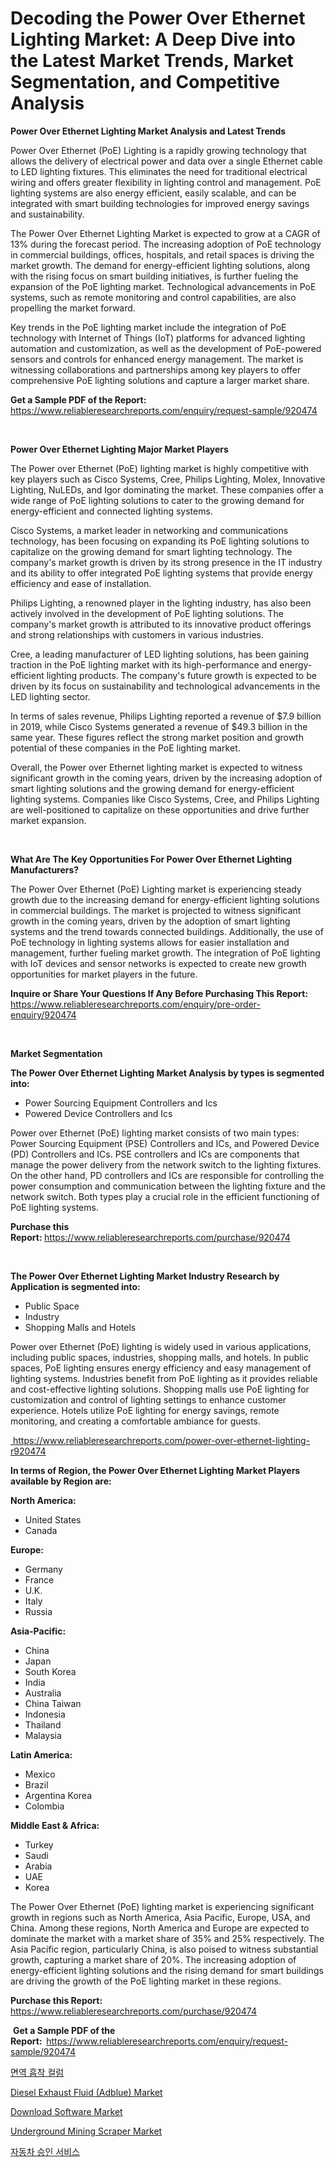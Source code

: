 <p><h1>Decoding the Power Over Ethernet Lighting Market: A Deep Dive into the Latest Market Trends, Market Segmentation, and Competitive Analysis</h1></p><p><strong>Power Over Ethernet Lighting Market Analysis and Latest Trends</strong></p>
<p><p>Power Over Ethernet (PoE) Lighting is a rapidly growing technology that allows the delivery of electrical power and data over a single Ethernet cable to LED lighting fixtures. This eliminates the need for traditional electrical wiring and offers greater flexibility in lighting control and management. PoE lighting systems are also energy efficient, easily scalable, and can be integrated with smart building technologies for improved energy savings and sustainability.</p><p>The Power Over Ethernet Lighting Market is expected to grow at a CAGR of 13% during the forecast period. The increasing adoption of PoE technology in commercial buildings, offices, hospitals, and retail spaces is driving the market growth. The demand for energy-efficient lighting solutions, along with the rising focus on smart building initiatives, is further fueling the expansion of the PoE lighting market. Technological advancements in PoE systems, such as remote monitoring and control capabilities, are also propelling the market forward.</p><p>Key trends in the PoE lighting market include the integration of PoE technology with Internet of Things (IoT) platforms for advanced lighting automation and customization, as well as the development of PoE-powered sensors and controls for enhanced energy management. The market is witnessing collaborations and partnerships among key players to offer comprehensive PoE lighting solutions and capture a larger market share.</p></p>
<p><strong>Get a Sample PDF of the Report:&nbsp;</strong> <a href="https://www.reliableresearchreports.com/enquiry/request-sample/920474">https://www.reliableresearchreports.com/enquiry/request-sample/920474</a></p>
<p>&nbsp;</p>
<p><strong>Power Over Ethernet Lighting Major Market Players</strong></p>
<p><p>The Power over Ethernet (PoE) lighting market is highly competitive with key players such as Cisco Systems, Cree, Philips Lighting, Molex, Innovative Lighting, NuLEDs, and Igor dominating the market. These companies offer a wide range of PoE lighting solutions to cater to the growing demand for energy-efficient and connected lighting systems.</p><p>Cisco Systems, a market leader in networking and communications technology, has been focusing on expanding its PoE lighting solutions to capitalize on the growing demand for smart lighting technology. The company's market growth is driven by its strong presence in the IT industry and its ability to offer integrated PoE lighting systems that provide energy efficiency and ease of installation.</p><p>Philips Lighting, a renowned player in the lighting industry, has also been actively involved in the development of PoE lighting solutions. The company's market growth is attributed to its innovative product offerings and strong relationships with customers in various industries.</p><p>Cree, a leading manufacturer of LED lighting solutions, has been gaining traction in the PoE lighting market with its high-performance and energy-efficient lighting products. The company's future growth is expected to be driven by its focus on sustainability and technological advancements in the LED lighting sector.</p><p>In terms of sales revenue, Philips Lighting reported a revenue of $7.9 billion in 2019, while Cisco Systems generated a revenue of $49.3 billion in the same year. These figures reflect the strong market position and growth potential of these companies in the PoE lighting market.</p><p>Overall, the Power over Ethernet lighting market is expected to witness significant growth in the coming years, driven by the increasing adoption of smart lighting solutions and the growing demand for energy-efficient lighting systems. Companies like Cisco Systems, Cree, and Philips Lighting are well-positioned to capitalize on these opportunities and drive further market expansion.</p></p>
<p>&nbsp;</p>
<p><strong>What Are The Key Opportunities For Power Over Ethernet Lighting Manufacturers?</strong></p>
<p><p>The Power Over Ethernet (PoE) Lighting market is experiencing steady growth due to the increasing demand for energy-efficient lighting solutions in commercial buildings. The market is projected to witness significant growth in the coming years, driven by the adoption of smart lighting systems and the trend towards connected buildings. Additionally, the use of PoE technology in lighting systems allows for easier installation and management, further fueling market growth. The integration of PoE lighting with IoT devices and sensor networks is expected to create new growth opportunities for market players in the future.</p></p>
<p><strong>Inquire or Share Your Questions If Any Before Purchasing This Report:</strong> <a href="https://www.reliableresearchreports.com/enquiry/pre-order-enquiry/920474">https://www.reliableresearchreports.com/enquiry/pre-order-enquiry/920474</a></p>
<p>&nbsp;</p>
<p><strong>Market Segmentation</strong></p>
<p><strong>The Power Over Ethernet Lighting Market Analysis by types is segmented into:</strong></p>
<p><ul><li>Power Sourcing Equipment Controllers and Ics</li><li>Powered Device Controllers and Ics</li></ul></p>
<p><p>Power over Ethernet (PoE) lighting market consists of two main types: Power Sourcing Equipment (PSE) Controllers and ICs, and Powered Device (PD) Controllers and ICs. PSE controllers and ICs are components that manage the power delivery from the network switch to the lighting fixtures. On the other hand, PD controllers and ICs are responsible for controlling the power consumption and communication between the lighting fixture and the network switch. Both types play a crucial role in the efficient functioning of PoE lighting systems.</p></p>
<p><strong>Purchase this Report:&nbsp;</strong><a href="https://www.reliableresearchreports.com/purchase/920474">https://www.reliableresearchreports.com/purchase/920474</a></p>
<p>&nbsp;</p>
<p><strong>The Power Over Ethernet Lighting Market Industry Research by Application is segmented into:</strong></p>
<p><ul><li>Public Space</li><li>Industry</li><li>Shopping Malls and Hotels</li></ul></p>
<p><p>Power over Ethernet (PoE) lighting is widely used in various applications, including public spaces, industries, shopping malls, and hotels. In public spaces, PoE lighting ensures energy efficiency and easy management of lighting systems. Industries benefit from PoE lighting as it provides reliable and cost-effective lighting solutions. Shopping malls use PoE lighting for customization and control of lighting settings to enhance customer experience. Hotels utilize PoE lighting for energy savings, remote monitoring, and creating a comfortable ambiance for guests.</p></p>
<p><a href="https://www.reliableresearchreports.com/power-over-ethernet-lighting-r920474">&nbsp;https://www.reliableresearchreports.com/power-over-ethernet-lighting-r920474</a></p>
<p><strong>In terms of Region, the Power Over Ethernet Lighting Market Players available by Region are:</strong></p>
<p>
    <p> <strong> North America: </strong>
        <ul>
            <li>United States</li>
            <li>Canada</li>
        </ul>
        </p> 
    <p> <strong> Europe: </strong>
        <ul>
            <li>Germany</li>
            <li>France</li>
            <li>U.K.</li>
            <li>Italy</li>
            <li>Russia</li>
        </ul>
        </p> 
    <p> <strong> Asia-Pacific: </strong>
        <ul>
            <li>China</li>
            <li>Japan</li>
            <li>South Korea</li>
            <li>India</li>
            <li>Australia</li>
            <li>China Taiwan</li>
            <li>Indonesia</li>
            <li>Thailand</li>
            <li>Malaysia</li>
        </ul>
        </p> 
    <p> <strong> Latin America: </strong>
        <ul>
            <li>Mexico</li>
            <li>Brazil</li>
            <li>Argentina Korea</li>
            <li>Colombia</li>
        </ul>
        </p> 
    <p> <strong> Middle East & Africa: </strong>
        <ul>
            <li>Turkey</li>
            <li>Saudi</li>
            <li>Arabia</li>
            <li>UAE</li>
            <li>Korea</li>
        </ul>
    </p>
    </p>
<p><p>The Power Over Ethernet (PoE) lighting market is experiencing significant growth in regions such as North America, Asia Pacific, Europe, USA, and China. Among these regions, North America and Europe are expected to dominate the market with a market share of 35% and 25% respectively. The Asia Pacific region, particularly China, is also poised to witness substantial growth, capturing a market share of 20%. The increasing adoption of energy-efficient lighting solutions and the rising demand for smart buildings are driving the growth of the PoE lighting market in these regions.</p></p>
<p><strong>Purchase this Report: </strong><a href="https://www.reliableresearchreports.com/purchase/920474">https://www.reliableresearchreports.com/purchase/920474</a></p>
<p>&nbsp;<strong>Get a Sample PDF of the Report:&nbsp;&nbsp;</strong><a href="https://www.reliableresearchreports.com/enquiry/request-sample/920474">https://www.reliableresearchreports.com/enquiry/request-sample/920474</a></p>
<p><strong></strong></p>
<p><p><a href="https://github.com/berlianaparadilla48/Market-Research-Report-List-2/blob/main/437590681132.md">면역 흡착 컬럼</a></p><p><a href="https://www.linkedin.com/pulse/diesel-exhaust-fluid-adblue-market-global-regional-analysis-echuf?trackingId=IrG0xQ0ITGmuHUunjAP1Bw%3D%3D">Diesel Exhaust Fluid (Adblue) Market</a></p><p><a href="https://github.com/irfadac/Market-Research-Report-List-4/blob/main/download-software-market.md">Download Software Market</a></p><p><a href="https://www.linkedin.com/pulse/underground-mining-scraper-market-analysis-report-global-insights-avxof?trackingId=HXVjb6TXSfCv6aUJ%2BBC3AA%3D%3D">Underground Mining Scraper Market</a></p><p><a href="https://github.com/dollarearner151/Market-Research-Report-List-2/blob/main/630111381131.md">자동차 승인 서비스</a></p></p>